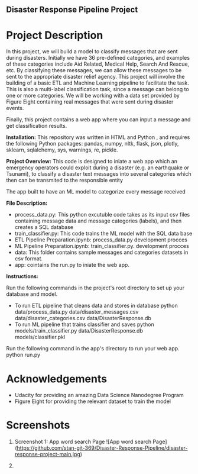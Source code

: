 ## Disaster Response Pipeline Project
# Project Description

In this project, we will build a model to classify messages that are sent during disasters. Initially we have 36 pre-defined categories, and examples of these categories include Aid Related, Medical Help, Search And Rescue, etc. By classifying these messages, we can allow these messages to be sent to the appropriate disaster relief agency. This project will involve the building of a basic ETL and Machine Learning pipeline to facilitate the task. This is also a multi-label classification task, since a message can belong to one or more categories. We will be working with a data set provided by Figure Eight containing real messages that were sent during disaster events.

Finally, this project contains a web app where you can input a message and get classification results.

**Installation:**
This repository was written in HTML and Python , and requires the following Python packages: pandas, numpy,  nltk, flask, json, plotly, sklearn, sqlalchemy, sys, warnings, re, pickle.

**Project Overview:**
This code is designed to iniate a web app which an emergency operators could exploit during a disaster (e.g. an earthquake or Tsunami), to classify a disaster text messages into several categories which then can be transmited to the responsible entity

The app built to have an ML model to categorize every message received

**File Description:**
* process_data.py: This python excutuble code takes as its input csv files containing message data and message categories (labels), and then creates a SQL database
* train_classifier.py: This code trains the ML model with the SQL data base
* ETL Pipeline Preparation.ipynb: process_data.py development procces
* ML Pipeline Preparation.ipynb: train_classifier.py. development procces
* data: This folder contains sample messages and categories datasets in csv format.
* app: cointains the run.py to iniate the web app.

**Instructions:**

Run the following commands in the project's root directory to set up your database and model.

* To run ETL pipeline that cleans data and stores in database python data/process_data.py data/disaster_messages.csv data/disaster_categories.csv data/DisasterResponse.db
* To run ML pipeline that trains classifier and saves python models/train_classifier.py data/DisasterResponse.db models/classifier.pkl

Run the following command in the app's directory to run your web app. python run.py

# Acknowledgements
* Udacity for providing an amazing Data Science Nanodegree Program 
* Figure Eight for providing the relevant dataset to train the model

# Screenshots
1. Screenshot 1: App word search Page 
![App word search Page] (https://github.com/stan-git-369/Disaster-Response-Pipeline/disaster-response-project-main.jpg)

2.


